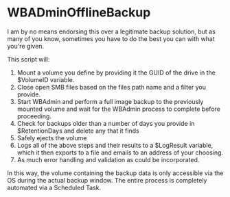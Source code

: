 # WBADminOfflineBackup

I am by no means endorsing this over a legitimate backup solution, but as many of you know, sometimes you have to do the best you can with what you're given.

This script will: 
  1. Mount a volume you define by providing it the GUID of the drive in the $VolumeID variable.
  2. Close open SMB files based on the files path name and a filter you provide.
  3. Start WBAdmin and perform a full image backup to the previously mounted volume and wait for the WBAdmin process to complete before        proceeding.
  4. Check for backups older than a number of days you provide in $RetentionDays and delete any that it finds
  5. Safely ejects the volume
  6. Logs all of the above steps and their results to a $LogResult variable, which it then exports to a file and emails to an address of        your choosing.
  7. As much error handling and validation as could be incorporated.
  
In this way, the volume containing the backup data is only accessible via the OS during the actual backup window. The entire process is completely automated via a Scheduled Task.
